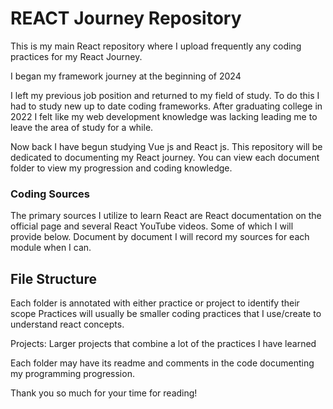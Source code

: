 # REACT Journey Repository

This is my main React repository where I upload frequently any coding practices for my React Journey.

I began my framework journey at the beginning of 2024 

I left my previous job position and returned to my field of study. To do this I had to study new up to date coding frameworks. After graduating college in 2022 I felt like my web development knowledge was lacking leading me to leave the area of study for a while. 

Now back I have begun studying Vue js and React js. This repository will be dedicated to documenting my React journey. You can view each document folder to view my progression and coding knowledge.

### Coding Sources

The primary sources I utilize to learn React are React documentation on the official page and several React YouTube videos. Some of which I will provide below. Document by document I will record my sources for each module when I can. 


## File Structure

Each folder is annotated with either practice or project to identify their scope
Practices will usually be smaller coding practices that I use/create to understand react concepts.

Projects: Larger projects that combine a lot of the practices I have learned

Each folder may have its readme and comments in the code documenting my programming progression.

Thank you so much for your time for reading!  
